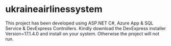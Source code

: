 # ukraineairlinessystem
This project has been developed using ASP.NET C#, Azure App &amp; SQL Service &amp; DevExpress Controllers. Kindly download the DevExpress installer Version=17.1.4.0 and install on your system. Otherwise the project will not run.
